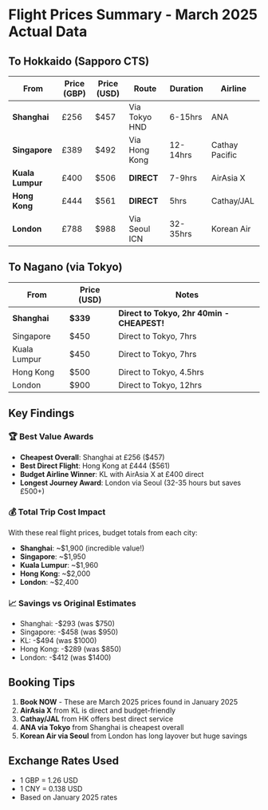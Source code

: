 # Flight Prices Summary - March 2025 Actual Data

## To Hokkaido (Sapporo CTS)

| From | Price (GBP) | Price (USD) | Route | Duration | Airline |
|------|-------------|-------------|-------|----------|---------|
| **Shanghai** | £256 | $457 | Via Tokyo HND | 6-15hrs | ANA |
| **Singapore** | £389 | $492 | Via Hong Kong | 12-14hrs | Cathay Pacific |
| **Kuala Lumpur** | £400 | $506 | **DIRECT** | 7-9hrs | AirAsia X |
| **Hong Kong** | £444 | $561 | **DIRECT** | 5hrs | Cathay/JAL |
| **London** | £788 | $988 | Via Seoul ICN | 32-35hrs | Korean Air |

## To Nagano (via Tokyo)

| From | Price (USD) | Notes |
|------|-------------|-------|
| **Shanghai** | **$339** | **Direct to Tokyo, 2hr 40min - CHEAPEST!** |
| Singapore | $450 | Direct to Tokyo, 7hrs |
| Kuala Lumpur | $450 | Direct to Tokyo, 7hrs |
| Hong Kong | $500 | Direct to Tokyo, 4.5hrs |
| London | $900 | Direct to Tokyo, 12hrs |

## Key Findings

### 🏆 Best Value Awards
- **Cheapest Overall**: Shanghai at £256 ($457)
- **Best Direct Flight**: Hong Kong at £444 ($561) 
- **Budget Airline Winner**: KL with AirAsia X at £400 direct
- **Longest Journey Award**: London via Seoul (32-35 hours but saves £500+)

### 💰 Total Trip Cost Impact
With these real flight prices, budget totals from each city:
- **Shanghai**: ~$1,900 (incredible value!)
- **Singapore**: ~$1,950
- **Kuala Lumpur**: ~$1,960
- **Hong Kong**: ~$2,000
- **London**: ~$2,400

### 📈 Savings vs Original Estimates
- Shanghai: -$293 (was $750)
- Singapore: -$458 (was $950)
- KL: -$494 (was $1000)
- Hong Kong: -$289 (was $850)
- London: -$412 (was $1400)

## Booking Tips
1. **Book NOW** - These are March 2025 prices found in January 2025
2. **AirAsia X** from KL is direct and budget-friendly
3. **Cathay/JAL** from HK offers best direct service
4. **ANA via Tokyo** from Shanghai is cheapest overall
5. **Korean Air via Seoul** from London has long layover but huge savings

## Exchange Rates Used
- 1 GBP = 1.26 USD
- 1 CNY = 0.138 USD
- Based on January 2025 rates